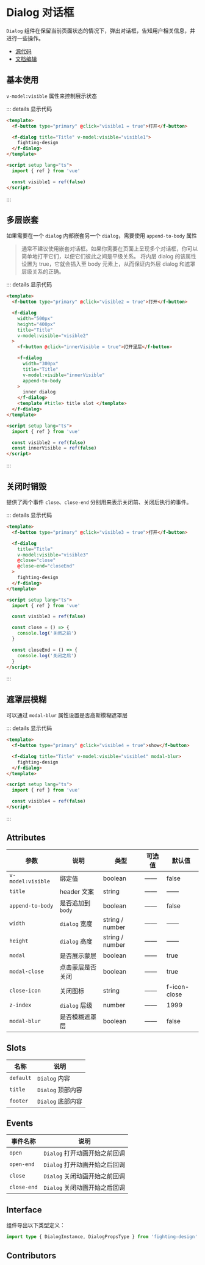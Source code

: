 # Dialog 对话框

`Dialog` 组件在保留当前页面状态的情况下，弹出对话框，告知用户相关信息，并进行一些操作。

- [源代码](https://github.com/FightingDesign/fighting-design/tree/master/packages/fighting-design/dialog)
- [文档编辑](https://github.com/FightingDesign/fighting-design/blob/master/docs/docs/components/dialog.md)

## 基本使用

`v-model:visible` 属性来控制展示状态

<demo1-vue />

::: details 显示代码

```html
<template>
  <f-button type="primary" @click="visible1 = true">打开</f-button>

  <f-dialog title="Title" v-model:visible="visible1">
    fighting-design
  </f-dialog>
</template>

<script setup lang="ts">
  import { ref } from 'vue'

  const visible1 = ref(false)
</script>
```

:::

## 多层嵌套

如果需要在一个 `dialog` 内部嵌套另一个 `dialog`，需要使用 `append-to-body` 属性

> 通常不建议使用嵌套对话框。如果你需要在页面上呈现多个对话框，你可以简单地打平它们，以便它们彼此之间是平级关系。 将内层 dialog 的该属性设置为 true，它就会插入至 body 元素上，从而保证内外层 dialog 和遮罩层级关系的正确。

<demo2-vue />

::: details 显示代码

```html
<template>
  <f-button type="primary" @click="visible2 = true">打开</f-button>

  <f-dialog
    width="500px"
    height="400px"
    title="Title"
    v-model:visible="visible2"
  >
    <f-button @click="innerVisible = true">打开里层</f-button>

    <f-dialog
      width="300px"
      title="Title"
      v-model:visible="innerVisible"
      append-to-body
    >
      inner dialog
    </f-dialog>
    <template #title> title slot </template>
  </f-dialog>
</template>

<script setup lang="ts">
  import { ref } from 'vue'

  const visible2 = ref(false)
  const innerVisible = ref(false)
</script>
```

:::

## 关闭时销毁

提供了两个事件 `close`、`close-end` 分别用来表示关闭前、关闭后执行的事件。

<demo3-vue />

::: details 显示代码

```html
<template>
  <f-button type="primary" @click="visible3 = true">打开</f-button>

  <f-dialog
    title="Title"
    v-model:visible="visible3"
    @close="close"
    @close-end="closeEnd"
  >
    fighting-design
  </f-dialog>
</template>

<script setup lang="ts">
  import { ref } from 'vue'

  const visible3 = ref(false)

  const close = () => {
    console.log('关闭之前')
  }

  const closeEnd = () => {
    console.log('关闭之后')
  }
</script>
```

:::

## 遮罩层模糊

可以通过 `modal-blur` 属性设置是否高斯模糊遮罩层

<demo4-vue />

::: details 显示代码

```html
<template>
  <f-button type="primary" @click="visible4 = true">show</f-button>

  <f-dialog title="Title" v-model:visible="visible4" modal-blur>
    fighting-design
  </f-dialog>
</template>

<script setup lang="ts">
  import { ref } from 'vue'

  const visible4 = ref(false)
</script>
```

:::

## Attributes

| 参数              | 说明              | 类型            | 可选值 | 默认值       |
| ----------------- | ----------------- | --------------- | ------ | ------------ |
| `v-model:visible` | 绑定值            | boolean         | ——     | false        |
| `title`           | header 文案       | string          | ——     | ——           |
| `append-to-body`  | 是否追加到 `body` | boolean         | ——     | false        |
| `width`           | `dialog` 宽度     | string / number | ——     | ——           |
| `height`          | `dialog` 高度     | string / number | ——     | ——           |
| `modal`           | 是否展示蒙层      | boolean         | ——     | true         |
| `modal-close`     | 点击蒙层是否关闭  | boolean         | ——     | true         |
| `close-icon`      | 关闭图标          | string          | ——     | f-icon-close |
| `z-index`         | `dialog` 层级     | number          | ——     | 1999         |
| `modal-blur`      | 是否模糊遮罩层    | boolean         | ——     | false        |

## Slots

| 名称      | 说明              |
| --------- | ----------------- |
| `default` | `Dialog` 内容     |
| `title`   | `Dialog` 顶部内容 |
| `footer`  | `Dialog` 底部内容 |

## Events

| 事件名称    | 说明                          |
| ----------- | ----------------------------- |
| `open`      | `Dialog` 打开动画开始之前回调 |
| `open-end`  | `Dialog` 打开动画开始之后回调 |
| `close`     | `Dialog` 关闭动画开始之前回调 |
| `close-end` | `Dialog` 关闭动画开始之后回调 |

## Interface

组件导出以下类型定义：

```ts
import type { DialogInstance, DialogPropsType } from 'fighting-design'
```

## Contributors

<a href="https://github.com/Tyh2001" target="_blank">
  <f-avatar round src="https://avatars.githubusercontent.com/u/73180970?v=4" />
</a>

<a href="https://github.com/wmasfoe" target="_blank">
  <f-avatar round src="https://avatars.githubusercontent.com/u/61968242?v=4" />
</a>

<a href="https://github.com/wmasfoe" target="_blank">
  <f-avatar round src="https://avatars.githubusercontent.com/u/40457081?v=4" />
</a>

<script setup>
  import { ref } from 'vue'
  import demo1Vue from './_demos/dialog/demo1.vue'
  import demo2Vue from './_demos/dialog/demo2.vue'
  import demo3Vue from './_demos/dialog/demo3.vue'
  import demo4Vue from './_demos/dialog/demo4.vue'
</script>

